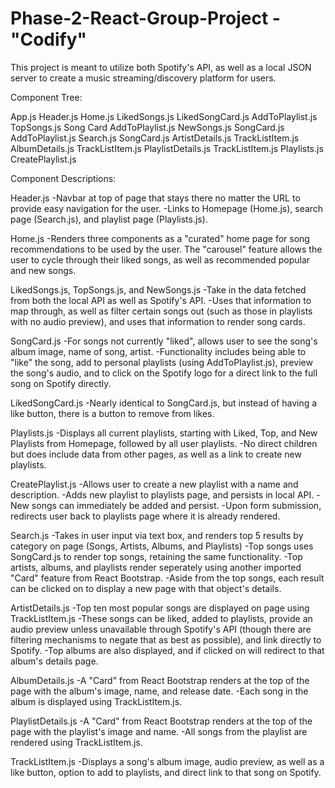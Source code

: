 # Phase-2-React-Group-Project - "Codify"

This project is meant to utilize both Spotify's API, as well as a local JSON server to create a music streaming/discovery platform for users.

Component Tree:

App.js
    Header.js
    Home.js
        LikedSongs.js
            LikedSongCard.js
                AddToPlaylist.js
        TopSongs.js
            Song Card
                AddToPlaylist.js
        NewSongs.js
            SongCard.js
                AddToPlaylist.js
    Search.js
        SongCard.js
        ArtistDetails.js
            TrackListItem.js
        AlbumDetails.js
            TrackListItem.js
        PlaylistDetails.js
            TrackListItem.js
    Playlists.js
    CreatePlaylist.js


Component Descriptions:

Header.js
    -Navbar at top of page that stays there no matter the URL to provide easy navigation for the user.
    -Links to Homepage (Home.js), search page (Search.js), and playlist page (Playlists.js).

Home.js
    -Renders three components as a "curated" home page for song recommendations to be used by the user.  The "carousel" feature allows the user to cycle through their liked songs, as well as recommended popular and new songs.

LikedSongs.js, TopSongs.js, and NewSongs.js
    -Take in the data fetched from both the local API as well as Spotify's API.
    -Uses that information to map through, as well as filter certain songs out (such as those in playlists with no audio preview), and uses that information to render song cards.

SongCard.js
    -For songs not currently "liked", allows user to see the song's album image, name of song, artist.
    -Functionality includes being able to "like" the song, add to personal playlists (using AddToPlaylist.js), preview the song's audio, and to click on the Spotify logo for a direct link to the full song on Spotify directly.

LikedSongCard.js
    -Nearly identical to SongCard.js, but instead of having a like button, there is a button to remove from likes.

Playlists.js
    -Displays all current playlists, starting with Liked, Top, and New Playlists from Homepage, followed by all user playlists.
    -No direct children but does include data from other pages, as well as a link to create new playlists.

CreatePlaylist.js
    -Allows user to create a new playlist with a name and description.
    -Adds new playlist to playlists page, and persists in local API.
    -New songs can immediately be added and persist.
    -Upon form submission, redirects user back to playlists page where it is already rendered.

Search.js
    -Takes in user input via text box, and renders top 5 results by category on page (Songs, Artists, Albums, and Playlists)
    -Top songs uses SongCard.js to render top songs, retaining the same functionality.
    -Top artists, albums, and playlists render seperately using another imported "Card" feature from React Bootstrap.
    -Aside from the top songs, each result can be clicked on to display a new page with that object's details.

ArtistDetails.js
    -Top ten most popular songs are displayed on page using TrackListItem.js
        -These songs can be liked, added to playlists, provide an audio preview unless unavailable through Spotify's API (though there are filtering mechanisms to negate that as best as possible), and link directly to Spotify.
    -Top albums are also displayed, and if clicked on will redirect to that album's details page.

AlbumDetails.js
    -A "Card" from React Bootstrap renders at the top of the page with the album's image, name, and release date.
    -Each song in the album is displayed using TrackListItem.js.

PlaylistDetails.js
    -A "Card" from React Bootstrap renders at the top of the page with the playlist's image and name.
    -All songs from the playlist are rendered using TrackListItem.js.

TrackListItem.js
    -Displays a song's album image, audio preview, as well as a like button, option to add to playlists, and direct link to that song on Spotify.